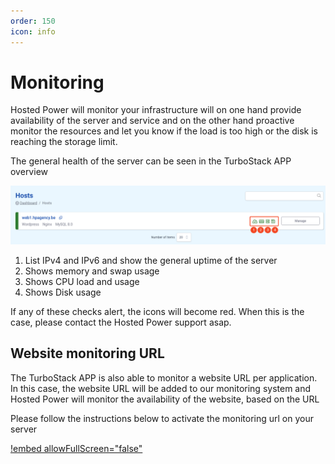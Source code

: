 ```yaml
---
order: 150
icon: info
---
```

# Monitoring

Hosted Power will monitor your infrastructure will on one hand provide availability of the server and service
and on the other hand proactive monitor the resources and let you know if the load is too high or the disk is reaching the storage limit.

The general health of the server can be seen in the TurboStack APP overview

![TurboStack GUI](../../img/feature/mon/TS_GUI_mon_1.png "TurboStack GUI")

1. List IPv4 and IPv6 and show the general uptime of the server
2. Shows memory and swap usage
3. Shows CPU load and usage
4. Shows Disk usage

If any of these checks alert, the icons will become red.
When this is the case, please contact the Hosted Power support asap.


## Website monitoring URL

The TurboStack APP is also able to monitor a website URL per application. 
In this case, the website URL will be added to our monitoring system
and Hosted Power will monitor the availability of the website, based on the URL

Please follow the instructions below to activate the monitoring url on your server

[!embed allowFullScreen="false"](https://player.vimeo.com/video/1056707252?title=0&amp;byline=0&amp;portrait=0&amp;badge=0&amp;autopause=0&amp;player_id=0&amp;app_id=58479)
